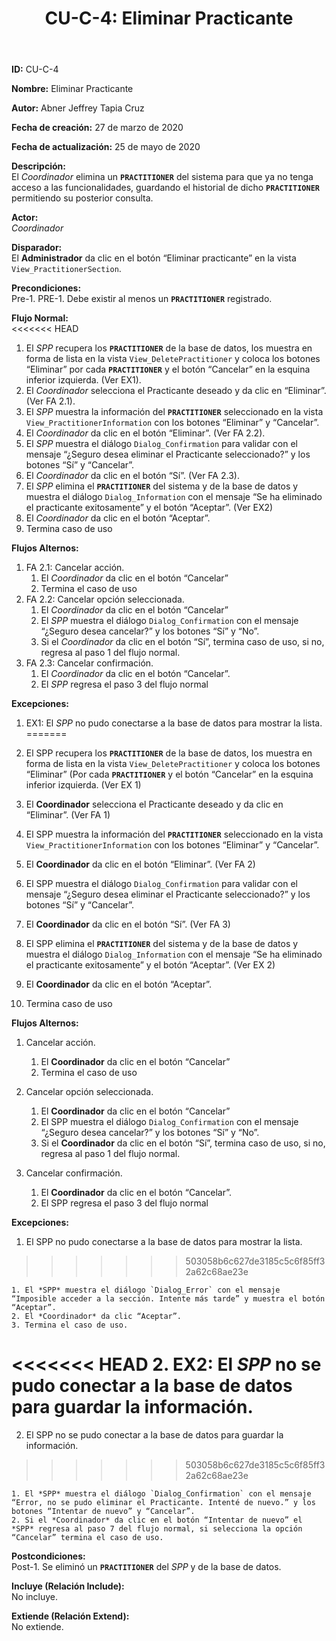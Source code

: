 ﻿---
layout: page
title: "CU-C-4: Eliminar Practicante"
permalink: /design-specification/uc-descriptions/coordinator/cu-c-4/
hide_hero: true
---

**ID:** CU-C-4

**Nombre:** Eliminar Practicante

**Autor:** Abner Jeffrey Tapia Cruz

**Fecha de creación:** 27 de marzo de 2020

**Fecha de actualización:** 25 de mayo de 2020

**Descripción:**  
El *Coordinador* elimina un **`PRACTITIONER`** del sistema para que ya no tenga acceso a las funcionalidades, guardando el historial de dicho **`PRACTITIONER`** permitiendo su posterior consulta.

**Actor:**  
*Coordinador*

**Disparador:**  
El **Administrador** da clic en el botón “Eliminar practicante” en la vista `View_PractitionerSection`.

**Precondiciones:**  
Pre-1. PRE-1. Debe existir al menos un **`PRACTITIONER`** registrado.

**Flujo Normal:**  
<<<<<<< HEAD
  1. El *SPP* recupera los **`PRACTITIONER`** de la base de datos, los muestra en forma de lista en la vista `View_DeletePractitioner` y coloca los botones “Eliminar” por cada **`PRACTITIONER`** y el botón “Cancelar” en la esquina inferior izquierda. (Ver EX1).
  2. El *Coordinador* selecciona el Practicante deseado y da clic en “Eliminar”. (Ver FA 2.1).
  3. El *SPP* muestra la información del **`PRACTITIONER`** seleccionado en la vista `View_PractitionerInformation` con los botones “Eliminar” y “Cancelar”.
  4. El *Coordinador* da clic en el botón “Eliminar”. (Ver FA 2.2).
  5. El *SPP* muestra el diálogo `Dialog_Confirmation` para validar con el mensaje “¿Seguro desea eliminar el Practicante seleccionado?” y los botones “Sí” y “Cancelar”.
  6. El *Coordinador* da clic en el botón “Sí”. (Ver FA 2.3).
  7. El *SPP* elimina el **`PRACTITIONER`** del sistema y de la base de datos y muestra el diálogo `Dialog_Information` con el mensaje “Se ha eliminado el practicante exitosamente” y el botón “Aceptar”. (Ver EX2)
  8. El *Coordinador* da clic en el botón “Aceptar”.
  9. Termina caso de uso

**Flujos Alternos:**  

1. FA 2.1: Cancelar acción.
	1. El *Coordinador* da clic en el botón “Cancelar”
	2. Termina el caso de uso
2. FA 2.2: Cancelar opción  seleccionada.
	1. El *Coordinador* da clic en el botón “Cancelar”
	2. El *SPP* muestra el diálogo `Dialog_Confirmation` con el mensaje “¿Seguro desea cancelar?” y los botones “Sí” y “No”.
	3. Si el *Coordinador* da clic en el botón “Sí”, termina caso de uso, si no, regresa al paso 1 del flujo normal.
3. FA 2.3: Cancelar confirmación.
	1. El *Coordinador* da clic en el botón “Cancelar”.
	2. El *SPP* regresa el paso 3 del flujo normal

**Excepciones:**  
1. EX1: El *SPP* no pudo conectarse a la base de datos para mostrar la lista.
=======
1. El SPP recupera los **`PRACTITIONER`** de la base de datos, los muestra en forma de lista en la vista `View_DeletePractitioner` y coloca los botones “Eliminar” (Por cada **`PRACTITIONER`** y el botón “Cancelar” en la esquina inferior izquierda. (Ver EX 1)

2. El **Coordinador** selecciona el Practicante deseado y da clic en “Eliminar”. (Ver FA 1)

3. El SPP muestra la información del **`PRACTITIONER`** seleccionado en la vista `View_PractitionerInformation` con los botones “Eliminar” y “Cancelar”.

4. El **Coordinador** da clic en el botón “Eliminar”. (Ver FA 2)

5. El SPP muestra el diálogo `Dialog_Confirmation` para validar con el mensaje “¿Seguro desea eliminar el Practicante seleccionado?” y los botones “Sí” y “Cancelar”.

6. El **Coordinador** da clic en el botón “Sí”. (Ver FA 3)

7. El SPP elimina el **`PRACTITIONER`** del sistema y de la base de datos y muestra el diálogo `Dialog_Information` con el mensaje “Se ha eliminado el practicante exitosamente” y el botón “Aceptar”. (Ver EX 2)

8. El **Coordinador** da clic en el botón “Aceptar”.

9. Termina caso de uso

**Flujos Alternos:**  

1. Cancelar acción.

	1. El **Coordinador** da clic en el botón “Cancelar”
	2. Termina el caso de uso

2. Cancelar opción  seleccionada.

	1. El **Coordinador** da clic en el botón “Cancelar”
	2. El SPP muestra el diálogo `Dialog_Confirmation` con el mensaje “¿Seguro desea cancelar?” y los botones “Sí” y “No”.
	3. Si el **Coordinador** da clic en el botón “Sí”, termina caso de uso, si no, regresa al paso 1 del flujo normal.

3. Cancelar confirmación.

	1. El **Coordinador** da clic en el botón “Cancelar”.
	2. El SPP regresa el paso 3 del flujo normal

**Excepciones:**  
1. El SPP no pudo conectarse a la base de datos para mostrar la lista.
>>>>>>> 503058b6c627de3185c5c6f85ff32a62c68ae23e

	1. El *SPP* muestra el diálogo `Dialog_Error` con el mensaje “Imposible acceder a la sección. Intente más tarde” y muestra el botón “Aceptar”.
	2. El *Coordinador* da clic “Aceptar”.
	3. Termina el caso de uso.

<<<<<<< HEAD
2. EX2: El *SPP* no se pudo conectar a la base de datos para guardar la información.
=======
2. El SPP no se pudo conectar a la base de datos para guardar la información.
>>>>>>> 503058b6c627de3185c5c6f85ff32a62c68ae23e

	1. El *SPP* muestra el diálogo `Dialog_Confirmation` con el mensaje “Error, no se pudo eliminar el Practicante. Intenté de nuevo.” y los botones “Intentar de nuevo” y “Cancelar”.
	2. Si el *Coordinador* da clic en el botón “Intentar de nuevo” el *SPP* regresa al paso 7 del flujo normal, si selecciona la opción “Cancelar” termina el caso de uso.

**Postcondiciones:**  
Post-1. Se eliminó un **`PRACTITIONER`** del *SPP* y de la base de datos.

**Incluye (Relación Include):**  
No incluye.

**Extiende (Relación Extend):**  
No extiende.
